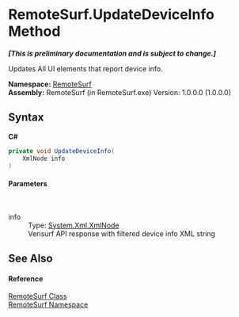 # RemoteSurf.UpdateDeviceInfo Method 
 _**\[This is preliminary documentation and is subject to change.\]**_

Updates All UI elements that report device info.

**Namespace:**&nbsp;<a href="N_RemoteSurf">RemoteSurf</a><br />**Assembly:**&nbsp;RemoteSurf (in RemoteSurf.exe) Version: 1.0.0.0 (1.0.0.0)

## Syntax

**C#**<br />
``` C#
private void UpdateDeviceInfo(
	XmlNode info
)
```


#### Parameters
&nbsp;<dl><dt>info</dt><dd>Type: <a href="http://msdn2.microsoft.com/en-us/library/bxz4hfh3" target="_self">System.Xml.XmlNode</a><br />Verisurf API response with filtered device info XML string</dd></dl>

## See Also


#### Reference
<a href="T_RemoteSurf_RemoteSurf">RemoteSurf Class</a><br /><a href="N_RemoteSurf">RemoteSurf Namespace</a><br />